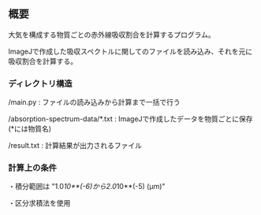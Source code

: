 ## 概要

大気を構成する物質ごとの赤外線吸収割合を計算するプログラム。

ImageJで作成した吸収スペクトルに関してのファイルを読み込み、それを元に吸収割合を計算する。

### ディレクトリ構造

/main.py : ファイルの読み込みから計算まで一括で行う

/absorption-spectrum-data/*.txt : ImageJで作成したデータを物質ごとに保存(*には物質名)

/result.txt : 計算結果が出力されるファイル

### 計算上の条件

・積分範囲は "1.0*10**(-6)から2.0*10**(-5) (μm)"

・区分求積法を使用